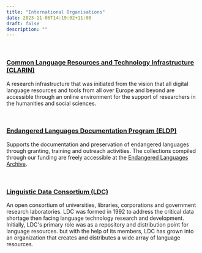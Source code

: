 ```yaml
---
title: "International Organisations"
date: 2023-11-06T14:19:02+11:00
draft: false
description: ""
---
```


<br>

### [Common Language Resources and Technology Infrastructure (CLARIN)](https://www.clarin.eu/)

A research infrastructure that was initiated from the vision that all digital language resources and tools from all over Europe and beyond are accessible through an online environment for the support of researchers in the humanities and social sciences.

<br>

### [Endangered Languages Documentation Program (ELDP)](https://www.eldp.net/)

Supports the documentation and preservation of endangered languages through granting, training and outreach activities. The collections compiled through our funding are freely accessible at the [Endangered Languages Archive](#language-archives).

<br>

### [Linguistic Data Consortium (LDC)](https://www.ldc.upenn.edu/)

An open consortium of universities, libraries, corporations and government research laboratories. LDC was formed in 1992 to address the critical data shortage then facing language technology research and development. Initially, LDC's primary role was as a repository and distribution point for language resources. but with the help of its members, LDC has grown into an organization that creates and distributes a wide array of language resources.